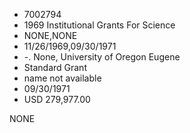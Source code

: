 * 7002794
* 1969 Institutional Grants For Science
* NONE,NONE
* 11/26/1969,09/30/1971
* -. None, University of Oregon Eugene
* Standard Grant
* name not available
* 09/30/1971
* USD 279,977.00

NONE